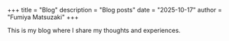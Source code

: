 +++
title = "Blog"
description = "Blog posts"
date = "2025-10-17"
author = "Fumiya Matsuzaki"
+++

This is my blog where I share my thoughts and experiences.
